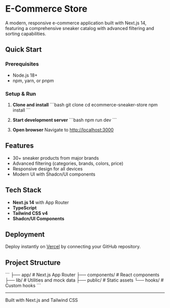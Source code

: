 # E-Commerce Store

A modern, responsive e-commerce application built with Next.js 14, featuring a comprehensive sneaker catalog with advanced filtering and sorting capabilities.

## Quick Start

### Prerequisites
- Node.js 18+
- npm, yarn, or pnpm

### Setup & Run

1. **Clone and install**
   \`\`\`bash
   git clone <your-repo-url>
   cd ecommerce-sneaker-store
   npm install
   \`\`\`

2. **Start development server**
   \`\`\`bash
   npm run dev
   \`\`\`

3. **Open browser**
   Navigate to [http://localhost:3000](http://localhost:3000)

## Features

- 30+ sneaker products from major brands
- Advanced filtering (categories, brands, colors, price)
- Responsive design for all devices
- Modern UI with Shadcn/UI components

## Tech Stack

- **Next.js 14** with App Router
- **TypeScript**
- **Tailwind CSS v4**
- **Shadcn/UI Components**

## Deployment

Deploy instantly on [Vercel](https://vercel.com) by connecting your GitHub repository.

## Project Structure

\`\`\`
├── app/                 # Next.js App Router
├── components/          # React components
├── lib/                # Utilities and mock data
├── public/             # Static assets
└── hooks/              # Custom hooks
\`\`\`

---

Built with Next.js and Tailwind CSS
